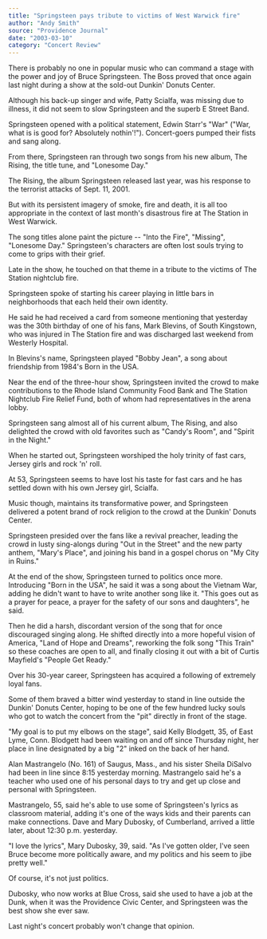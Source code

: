 ```yaml
---
title: "Springsteen pays tribute to victims of West Warwick fire"
author: "Andy Smith"
source: "Providence Journal"
date: "2003-03-10"
category: "Concert Review"
---
```


There is probably no one in popular music who can command a stage with the power and joy of Bruce Springsteen. The Boss proved that once again last night during a show at the sold-out Dunkin' Donuts Center.

Although his back-up singer and wife, Patty Scialfa, was missing due to illness, it did not seem to slow Springsteen and the superb E Street Band.

Springsteen opened with a political statement, Edwin Starr's "War" ("War, what is is good for? Absolutely nothin'!"). Concert-goers pumped their fists and sang along.

From there, Springsteen ran through two songs from his new album, The Rising, the title tune, and "Lonesome Day."

The Rising, the album Springsteen released last year, was his response to the terrorist attacks of Sept. 11, 2001.

But with its persistent imagery of smoke, fire and death, it is all too appropriate in the context of last month's disastrous fire at The Station in West Warwick.

The song titles alone paint the picture -- "Into the Fire", "Missing", "Lonesome Day." Springsteen's characters are often lost souls trying to come to grips with their grief.

Late in the show, he touched on that theme in a tribute to the victims of The Station nightclub fire.

Springsteen spoke of starting his career playing in little bars in neighborhoods that each held their own identity.

He said he had received a card from someone mentioning that yesterday was the 30th birthday of one of his fans, Mark Blevins, of South Kingstown, who was injured in The Station fire and was discharged last weekend from Westerly Hospital.

In Blevins's name, Springsteen played "Bobby Jean", a song about friendship from 1984's Born in the USA.

Near the end of the three-hour show, Springsteen invited the crowd to make contributions to the Rhode Island Community Food Bank and The Station Nightclub Fire Relief Fund, both of whom had representatives in the arena lobby.

Springsteen sang almost all of his current album, The Rising, and also delighted the crowd with old favorites such as "Candy's Room", and "Spirit in the Night."

When he started out, Springsteen worshiped the holy trinity of fast cars, Jersey girls and rock 'n' roll.

At 53, Springsteen seems to have lost his taste for fast cars and he has settled down with his own Jersey girl, Scialfa.

Music though, maintains its transformative power, and Springsteen delivered a potent brand of rock religion to the crowd at the Dunkin' Donuts Center.

Springsteen presided over the fans like a revival preacher, leading the crowd in lusty sing-alongs during "Out in the Street" and the new party anthem, "Mary's Place", and joining his band in a gospel chorus on "My City in Ruins."

At the end of the show, Springsteen turned to politics once more. Introducing "Born in the USA", he said it was a song about the Vietnam War, adding he didn't want to have to write another song like it. "This goes out as a prayer for peace, a prayer for the safety of our sons and daughters", he said.

Then he did a harsh, discordant version of the song that for once discouraged singing along. He shifted directly into a more hopeful vision of America, "Land of Hope and Dreams", reworking the folk song "This Train" so these coaches are open to all, and finally closing it out with a bit of Curtis Mayfield's "People Get Ready."

Over his 30-year career, Springsteen has acquired a following of extremely loyal fans.

Some of them braved a bitter wind yesterday to stand in line outside the Dunkin' Donuts Center, hoping to be one of the few hundred lucky souls who got to watch the concert from the "pit" directly in front of the stage.

"My goal is to put my elbows on the stage", said Kelly Blodgett, 35, of East Lyme, Conn. Blodgett had been waiting on and off since Thursday night, her place in line designated by a big "2" inked on the back of her hand.

Alan Mastrangelo (No. 161) of Saugus, Mass., and his sister Sheila DiSalvo had been in line since 8:15 yesterday morning. Mastrangelo said he's a teacher who used one of his personal days to try and get up close and personal with Springsteen.

Mastrangelo, 55, said he's able to use some of Springsteen's lyrics as classroom material, adding it's one of the ways kids and their parents can make connections. Dave and Mary Dubosky, of Cumberland, arrived a little later, about 12:30 p.m. yesterday.

"I love the lyrics", Mary Dubosky, 39, said. "As I've gotten older, I've seen Bruce become more politically aware, and my politics and his seem to jibe pretty well."

Of course, it's not just politics.

Dubosky, who now works at Blue Cross, said she used to have a job at the Dunk, when it was the Providence Civic Center, and Springsteen was the best show she ever saw.

Last night's concert probably won't change that opinion.